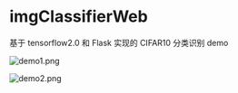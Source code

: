 # imgClassifierWeb
基于 tensorflow2.0 和 Flask 实现的 CIFAR10 分类识别 demo

![demo1.png](https://github.com/wangjibao/imgClassifierWeb/tree/master/static/demo1.png)

![demo2.png](https://github.com/wangjibao/imgClassifierWeb/tree/master/static/demo2.png)

